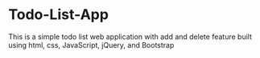 # Todo-List-App
This is a simple todo list web application with add and delete feature built using html, css, JavaScript, jQuery, and Bootstrap
